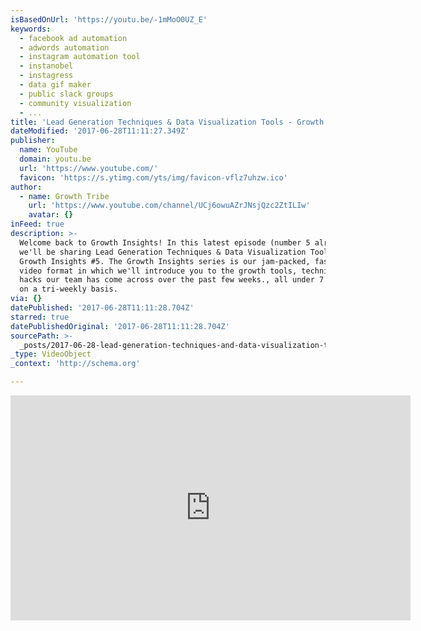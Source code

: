```yaml
---
isBasedOnUrl: 'https://youtu.be/-1mMoO0UZ_E'
keywords:
  - facebook ad automation
  - adwords automation
  - instagram automation tool
  - instanobel
  - instagress
  - data gif maker
  - public slack groups
  - community visualization
  - ...
title: 'Lead Generation Techniques & Data Visualization Tools - Growth Insights #5'
dateModified: '2017-06-28T11:11:27.349Z'
publisher:
  name: YouTube
  domain: youtu.be
  url: 'https://www.youtube.com/'
  favicon: 'https://s.ytimg.com/yts/img/favicon-vflz7uhzw.ico'
author:
  - name: Growth Tribe
    url: 'https://www.youtube.com/channel/UCj6owuAZrJNsjQzc2ZtILIw'
    avatar: {}
inFeed: true
description: >-
  Welcome back to Growth Insights! In this latest episode (number 5 already?!)
  we'll be sharing Lead Generation Techniques & Data Visualization Tools -
  Growth Insights #5. The Growth Insights series is our jam-packed, fast-paced
  video format in which we'll introduce you to the growth tools, techniques and
  hacks our team has come across over the past few weeks., all under 7 minutes
  on a tri-weekly basis.
via: {}
datePublished: '2017-06-28T11:11:28.704Z'
starred: true
datePublishedOriginal: '2017-06-28T11:11:28.704Z'
sourcePath: >-
  _posts/2017-06-28-lead-generation-techniques-and-data-visualization-tools-grow.md
_type: VideoObject
_context: 'http://schema.org'

---
```

<iframe src="https://cdn.embedly.com/widgets/media.html?src=https%3A%2F%2Fwww.youtube.com%2Fembed%2F-1mMoO0UZ_E%3Ffeature%3Doembed&amp;url=http%3A%2F%2Fwww.youtube.com%2Fwatch%3Fv%3D-1mMoO0UZ_E&amp;image=https%3A%2F%2Fi.ytimg.com%2Fvi%2F-1mMoO0UZ_E%2Fhqdefault.jpg&amp;key=b7d04c9b404c499eba89ee7072e1c4f7&amp;type=text%2Fhtml&amp;schema=youtube" width="640" height="360" scrolling="no" frameborder="0" allowfullscreen="" style=""></iframe>